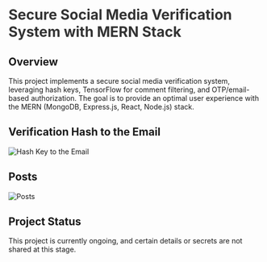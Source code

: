 <h1 style="color: #333;">Secure Social Media Verification System with MERN Stack</h1>

  <div class="overview" style="margin-bottom: 20px;">
    <h2>Overview</h2>
    <p>This project implements a secure social media verification system, leveraging hash keys, TensorFlow for comment filtering, and OTP/email-based authorization. The goal is to provide an optimal user experience with the MERN (MongoDB, Express.js, React, Node.js) stack.</p>
  </div>

  <div class="verification-section">
    <h2>Verification Hash to the Email</h2>
    <img src="https://media.licdn.com/dms/image/D5622AQFQhoCP5_Z53Q/feedshare-shrink_800/0/1703179851050?e=1706140800&v=beta&t=L81uqpLNSClMY_lXXxI4qvkxP2VxnPDuv31iW8VXPuA" alt="Hash Key to the Email" style="max-width: 100%; height: auto;">
  </div>

  <div class="posts-section">
    <h2>Posts</h2>
    <img src="https://media.licdn.com/dms/image/D5622AQGJWTKCQEZb4w/feedshare-shrink_2048_1536/0/1703179851890?e=1706140800&v=beta&t=zRBVrltv9CqkcbbDYtStT6bfqwxvY3tlcjIwyvIISQ8" alt="Posts" style="max-width: 100%; height: auto;">
  </div>

  <div class="project-status status">
    <h2>Project Status</h2>
    <p>This project is currently ongoing, and certain details or secrets are not shared at this stage.</p>
  </div>
